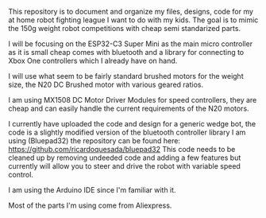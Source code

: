 This repository is to document and organize my files, designs, code for my at home robot fighting league I want to do with my kids. The goal is to mimic the 150g weight robot competitions with cheap semi standarized parts.

I will be focusing on the ESP32-C3 Super Mini as the main micro controller as it is small cheap comes with bluetooth and a library for connecting to Xbox One controllers which I already have on hand.

I will use what seem to be fairly standard brushed motors for the weight size, the N20 DC Brushed motor with various geared ratios. 

I am using MX1508 DC Motor Driver Modules for speed controllers, they are cheap and can easily handle the current requirements of the N20 motors.

I currently have uploaded the code and design for a generic wedge bot, the code is a slightly modified version of the bluetooth controller library I am using (Bluepad32) the repository can be found here:
https://github.com/ricardoquesada/bluepad32
This code needs to be cleaned up by removing undeeded code and adding a few features but currently will allow you to steer and drive the robot with variable speed control.

I am using the Arduino IDE since I'm familiar with it.

Most of the parts I'm using come from Aliexpress.
